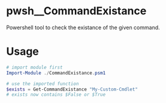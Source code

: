 # pwsh__CommandExistance
Powershell tool to check the existance of the given command.

# Usage
```powershell
# import module first
Import-Module ./CommandExistance.psm1

# use the imported function
$exists = Get-CommandExistance "My-Custom-Cmdlet"
# exists now contains $False or $True
```
